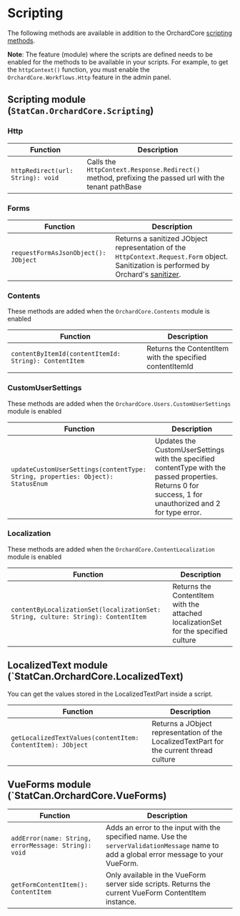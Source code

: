 # Scripting 

The following methods are available in addition to the OrchardCore [scripting methods](https://docs.orchardcore.net/en/dev/docs/reference/modules/Scripting/#methods).

**Note**: The feature (module) where the scripts are defined needs to be enabled for the methods to be available in your scripts. For example, to get the `httpContext()` function, you must enable the `OrchardCore.Workflows.Http` feature in the admin panel.

## Scripting module (`StatCan.OrchardCore.Scripting`)

### Http

| Function | Description 
| -------- | ----------- |
|`httpRedirect(url: String): void`| Calls the `HttpContext.Response.Redirect()` method, prefixing the passed url with the tenant pathBase |

### Forms

| Function | Description 
| -------- | ----------- |
|`requestFormAsJsonObject(): JObject`| Returns a sanitized JObject representation of the `HttpContext.Request.Form` object. Sanitization is performed by Orchard's [sanitizer](https://docs.orchardcore.net/en/dev/docs/reference/core/Sanitizer/). |

### Contents

These methods are added when the `OrchardCore.Contents` module is enabled

| Function | Description 
| -------- | ----------- |
|`contentByItemId(contentItemId: String): ContentItem`| Returns the ContentItem with the specified contentItemId |

### CustomUserSettings

These methods are added when the `OrchardCore.Users.CustomUserSettings` module is enabled

| Function | Description 
| -------- | ----------- |
|`updateCustomUserSettings(contentType: String, properties: Object): StatusEnum`| Updates the CustomUserSettings with the specified contentType with the passed properties. Returns 0 for success, 1 for unauthorized and 2 for type error.  |

### Localization

These methods are added when the `OrchardCore.ContentLocalization` module is enabled

| Function | Description 
| -------- | ----------- |
|`contentByLocalizationSet(localizationSet: String, culture: String): ContentItem`|  Returns the ContentItem with the attached localizationSet for the specified culture |

## LocalizedText module (`StatCan.OrchardCore.LocalizedText)

You can get the values stored in the LocalizedTextPart inside a script.

| Function | Description 
| -------- | ----------- |
| `getLocalizedTextValues(contentItem: ContentItem): JObject` | Returns a JObject representation of the LocalizedTextPart for the current thread culture |

## VueForms module (`StatCan.OrchardCore.VueForms)

| Function | Description 
| -------- | ----------- |
| `addError(name: String, errorMessage: String): void` | Adds an error to the input with the specified name. Use the `serverValidationMessage` name to add a global error message to your VueForm. |
| `getFormContentItem(): ContentItem` | Only available in the VueForm server side scripts. Returns the current VueForm ContentItem instance. |
